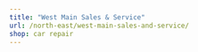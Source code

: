 ```yaml
---
title: "West Main Sales & Service"
url: /north-east/west-main-sales-and-service/
shop: car repair
---
```

